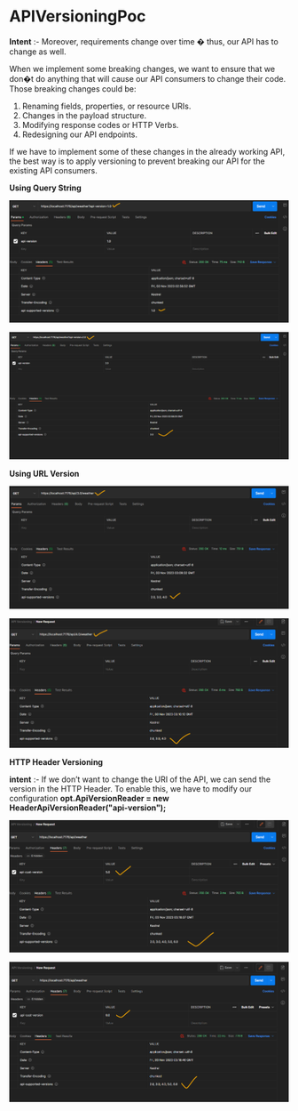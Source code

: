 # APIVersioningPoc

**Intent** :- Moreover, requirements change over time � thus, our API has to change as well.

When we implement some breaking changes, we want to ensure that we don�t do anything that will cause our API consumers to change their code. Those breaking changes could be:

1. Renaming fields, properties, or resource URIs.
2. Changes in the payload structure.
3. Modifying response codes or HTTP Verbs.
4. Redesigning our API endpoints.

If we have to implement some of these changes in the already working API, the best way is to apply versioning to prevent breaking our API for the existing API consumers.

**Using Query String**

![Alt text](image.png)

![Alt text](image-1.png)

**Using URL Version**

![Alt text](image-2.png)

![Alt text](image-3.png)

**HTTP Header Versioning**

**intent** :- If we don’t want to change the URI of the API, we can send the version in the HTTP Header.
To enable this, we have to modify our configuration **opt.ApiVersionReader = new HeaderApiVersionReader("api-version");**

![Alt text](image-4.png)

![Alt text](image-5.png)
